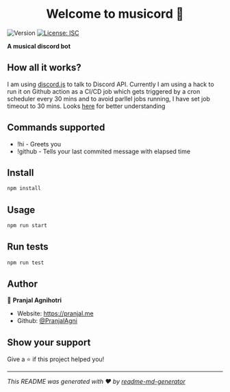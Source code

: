 <h1 align="center">Welcome to musicord 👋</h1>
<p>
  <img alt="Version" src="https://user-images.githubusercontent.com/26196076/128060383-de8ce577-1042-4362-aeaa-be334b776ecd.png" />
  <a href="#" target="_blank">
    <img alt="License: ISC" src="https://img.shields.io/badge/License-ISC-yellow.svg" />
  </a>
</p>

**A musical discord bot**

## How all it works?

I am using [discord.js](https://discord.js.org/#/) to talk to Discord API. Currently I am using a hack to run it on Github action as a CI/CD job which gets triggered by a cron scheduler every 30 mins and to avoid parllel jobs running, I have set job timeout to 30 mins. Looks [here](https://github.com/PranjalAgni/Musicord/blob/master/.github/workflows/run-discord-bot.yml) for better understanding

## Commands supported

- !hi - Greets you
- !github - Tells your last commited message with elapsed time

## Install

```sh
npm install
```

## Usage

```sh
npm run start
```

## Run tests

```sh
npm run test
```

## Author

👤 **Pranjal Agnihotri**

- Website: https://pranjal.me
- Github: [@PranjalAgni](https://github.com/PranjalAgni)

## Show your support

Give a ⭐️ if this project helped you!

---

_This README was generated with ❤️ by [readme-md-generator](https://github.com/kefranabg/readme-md-generator)_
